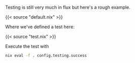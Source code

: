 Testing is still very much in flux but here's a rough example.

{{< source "default.nix" >}}

Where we've defined a test here:

{{< source "test.nix" >}}

Execute the test with

```sh
nix eval -f . config.testing.success
```
